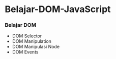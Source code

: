 # Belajar-DOM-JavaScript

<h3>Belajar DOM</h3>
<ul>
    <li>DOM Selector</li>
    <li>DOM Manipulation</li>
    <LI>DOM Manipulasi Node</LI>
    <li>DOM Events</li>
</ul>

